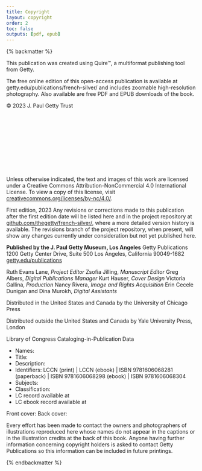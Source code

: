 ```yaml
---
title: Copyright
layout: copyright
order: 2
toc: false
outputs: [pdf, epub]
---
```


{% backmatter %}

This publication was created using Quire™, a multiformat publishing tool from Getty.

The free online edition of this open-access publication is available at getty.edu/publications/french-silver/ and includes zoomable high-resolution photography. Also available are free PDF and EPUB downloads of the book.

© 2023 J. Paul Getty Trust

<svg class="quire-copyright__icon">
<switch>
  <use xlink:href="#cc"></use>
</switch>
<switch>
  <use xlink:href="#cc-by"></use>
</switch>
<switch>
  <use xlink:href="#cc-by-nc"></use>
  <foreignObject width="135" height="30">
      <img src="../img/icons/cc-by-nc.png" alt="CC BY-NC" />
  </foreignObject>
</switch>
</svg>

Unless otherwise indicated, the text and images of this work are licensed under a Creative Commons Attribution-NonCommercial 4.0 International License. To view a copy of this license, visit [creativecommons.org/licenses/by-nc/4.0/](https://creativecommons.org/licenses/by-nc/4.0/).

First edition, 2023
Any revisions or corrections made to this publication after the first edition date will be listed here and in the project repository at [github.com/thegetty/french-silver/](https://github.com/thegetty/french-silver), where a more detailed version history is available. The revisions branch of the project repository, when present, will show any changes currently under consideration but not yet published here.

**Published by the J. Paul Getty Museum, Los Angeles**
Getty Publications
1200 Getty Center Drive, Suite 500
Los Angeles, California 90049-1682
[getty.edu/publications](http://www.getty.edu/publications/)

Ruth Evans Lane, *Project Editor*
Zsofia Jilling, *Manuscript Editor*
Greg Albers, *Digital Publications Manager*
Kurt Hauser, *Cover Design*
Victoria Gallina, *Production*
Nancy Rivera, *Image and Rights Acquisition*
Erin Cecele Dunigan and Dina Murokh, *Digital Assistants*

Distributed in the United States and Canada by the University of Chicago Press

Distributed outside the United States and Canada by Yale University Press, London

<div class="cip-data">

Library of Congress Cataloging-in-Publication Data

- Names:
- Title:
- Description:
- Identifiers: LCCN  (print) | LCCN (ebook) | ISBN
   9781606068281 (paperback) | ISBN 9781606068298 (ebook) | ISBN
   9781606068304
- Subjects:
- Classification:
- LC record available at
- LC ebook record available at

</div>

Front cover:
Back cover:

Every effort has been made to contact the owners and photographers of illustrations reproduced here whose names do not appear in the captions or in the illustration credits at the back of this book. Anyone having further information concerning copyright holders is asked to contact Getty Publications so this information can be included in future printings.

 {% endbackmatter %}
